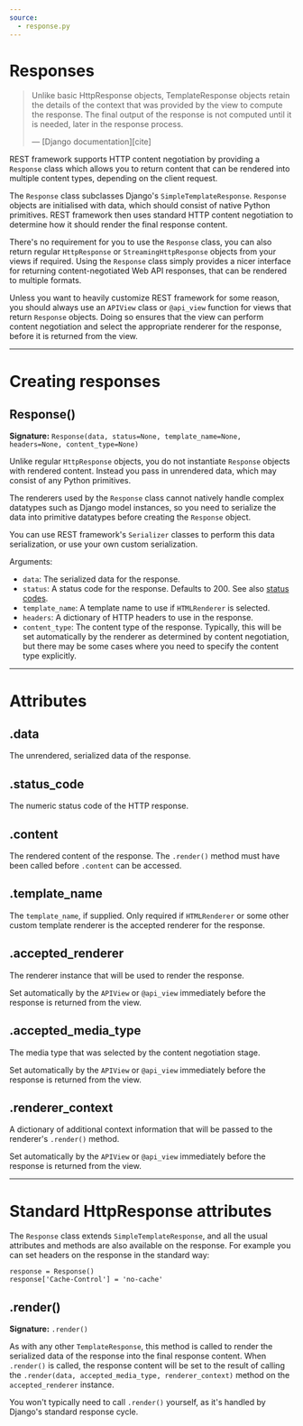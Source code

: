 ```yaml
---
source:
  - response.py
---
```


# Responses

> Unlike basic HttpResponse objects, TemplateResponse objects retain the details of the context that was provided by the view to compute the response. The final output of the response is not computed until it is needed, later in the response process.
>
> — \[Django documentation\]\[cite\]

REST framework supports HTTP content negotiation by providing a `Response` class which allows you to return content that can be rendered into multiple content types, depending on the client request.

The `Response` class subclasses Django's `SimpleTemplateResponse`. `Response` objects are initialised with data, which should consist of native Python primitives. REST framework then uses standard HTTP content negotiation to determine how it should render the final response content.

There's no requirement for you to use the `Response` class, you can also return regular `HttpResponse` or `StreamingHttpResponse` objects from your views if required. Using the `Response` class simply provides a nicer interface for returning content-negotiated Web API responses, that can be rendered to multiple formats.

Unless you want to heavily customize REST framework for some reason, you should always use an `APIView` class or `@api_view` function for views that return `Response` objects. Doing so ensures that the view can perform content negotiation and select the appropriate renderer for the response, before it is returned from the view.

---

# Creating responses

## Response()

**Signature:** `Response(data, status=None, template_name=None, headers=None, content_type=None)`

Unlike regular `HttpResponse` objects, you do not instantiate `Response` objects with rendered content. Instead you pass in unrendered data, which may consist of any Python primitives.

The renderers used by the `Response` class cannot natively handle complex datatypes such as Django model instances, so you need to serialize the data into primitive datatypes before creating the `Response` object.

You can use REST framework's `Serializer` classes to perform this data serialization, or use your own custom serialization.

Arguments:

- `data`: The serialized data for the response.
- `status`: A status code for the response. Defaults to 200. See also [status codes][statuscodes].
- `template_name`: A template name to use if `HTMLRenderer` is selected.
- `headers`: A dictionary of HTTP headers to use in the response.
- `content_type`: The content type of the response. Typically, this will be set automatically by the renderer as determined by content negotiation, but there may be some cases where you need to specify the content type explicitly.

---

# Attributes

## .data

The unrendered, serialized data of the response.

## .status_code

The numeric status code of the HTTP response.

## .content

The rendered content of the response. The `.render()` method must have been called before `.content` can be accessed.

## .template_name

The `template_name`, if supplied. Only required if `HTMLRenderer` or some other custom template renderer is the accepted renderer for the response.

## .accepted_renderer

The renderer instance that will be used to render the response.

Set automatically by the `APIView` or `@api_view` immediately before the response is returned from the view.

## .accepted_media_type

The media type that was selected by the content negotiation stage.

Set automatically by the `APIView` or `@api_view` immediately before the response is returned from the view.

## .renderer_context

A dictionary of additional context information that will be passed to the renderer's `.render()` method.

Set automatically by the `APIView` or `@api_view` immediately before the response is returned from the view.

---

# Standard HttpResponse attributes

The `Response` class extends `SimpleTemplateResponse`, and all the usual attributes and methods are also available on the response. For example you can set headers on the response in the standard way:

```
response = Response()
response['Cache-Control'] = 'no-cache'
```

## .render()

**Signature:** `.render()`

As with any other `TemplateResponse`, this method is called to render the serialized data of the response into the final response content. When `.render()` is called, the response content will be set to the result of calling the `.render(data, accepted_media_type, renderer_context)` method on the `accepted_renderer` instance.

You won't typically need to call `.render()` yourself, as it's handled by Django's standard response cycle.

[statuscodes]: status-codes.md
